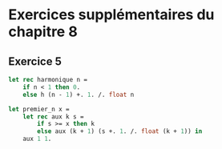 # Exercices supplémentaires du chapitre 8

## Exercice 5

```ocaml
let rec harmonique n =
    if n < 1 then 0.
    else h (n - 1) +. 1. /. float n
```

```ocaml
let premier_n x =
    let rec aux k s =
        if s >= x then k
        else aux (k + 1) (s +. 1. /. float (k + 1)) in
    aux 1 1.
```

